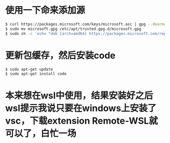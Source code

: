 # 使用一下命来添加源
```bash
$ curl https://packages.microsoft.com/keys/microsoft.asc | gpg --dearmor > microsoft.gpg
$ sudo mv microsoft.gpg /etc/apt/trusted.gpg.d/microsoft.gpg
$ sudo sh -c 'echo "deb [arch=amd64] https://packages.microsoft.com/repos/vscode stable main" > /etc/apt/sources.list.d/vscode.list'
```

# 更新包缓存，然后安装code
```bash
$ sudo apt-get update
$ sudo apt-get install code
```

# 本来想在wsl中使用，结果安装好之后wsl提示我说只要在windows上安装了vsc，下载extension Remote-WSL就可以了，白忙一场
